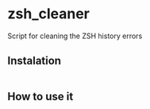 # zsh_cleaner
Script for cleaning the ZSH history errors 

## Instalation
```github 
```

## How to use it 

